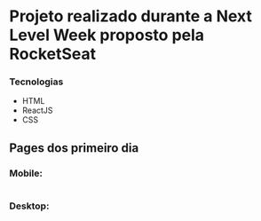 
<h1> Projeto realizado durante a Next Level Week proposto pela RocketSeat </h1>

<h3>Tecnologias</h3>

<ul>
  <li>HTML</li>
  <li>ReactJS</li>  
  <li>CSS</li>  
</ul>

<h2> Pages dos primeiro dia </h2>

<h3> Mobile: </h3>

<img src="https://imgur.com/fozcPXB.png" alt="">

<h3> Desktop: </h3>

<img src="https://imgur.com/C7XiEI0.png" alt="">

